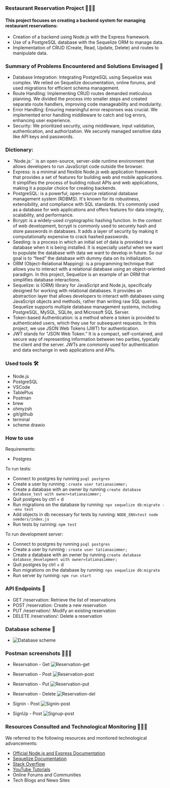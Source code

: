 ### Restaurant Reservation Project 👩🏻‍🍳

#### This project focuses on creating a backend system for managing restaurant reservations:

- Creation of a backend using Node.js with the Express framework.
- Use of a PostgreSQL database with the Sequelize ORM to manage data.
- Implementation of CRUD (Create, Read, Update, Delete) and routes to manipulate data.

### Summary of Problems Encountered and Solutions Envisaged 📝

- Database Integration: Integrating PostgreSQL using Sequelize was complex. We relied on Sequelize documentation, online forums, and used migrations for efficient schema management.
- Route Handling: Implementing CRUD routes demanded meticulous planning. We divided the process into smaller steps and created separate route handlers, improving code manageability and modularity.
- Error Handling: Ensuring meaningful error responses was crucial. We implemented error handling middleware to catch and log errors, enhancing user experience.
- Security: We prioritized security, using middleware, input validation, authentication, and authorization. We securely managed sensitive data like API keys and passwords.

### Dictionary: 
 - `Node.js:``  is an open-source, server-side runtime environment that allows developers to run JavaScript code outside the browser. 
 - Express: is a minimal and flexible Node.js web application framework that provides a set of features for building web and mobile applications. It simplifies the process of building robust APIs and web applications, making it a popular choice for creating backends.
 - PostgreSQL: is a powerful, open-source relational database management system (RDBMS). It's known for its robustness, extensibility, and compliance with SQL standards. It's commonly used as a database for web applications and offers features for data integrity, scalability, and performance.
 - Bcrypt: is a widely-used cryptographic hashing function. In the context of web development, bcrypt is commonly used to securely hash and store passwords in databases. It adds a layer of security by making it computationally expensive to crack hashed passwords.
 - Seeding: is a process in which an initial set of data is provided to a database when it is being installed. It is especially useful when we want to populate the database with data we want to develop in future. So our goal is to “feed” the database with dummy data on its initialization.
 - ORM (Object-Relational Mapping): is a programming technique that allows you to interact with a relational database using an object-oriented paradigm. In this project, Sequelize is an example of an ORM that simplifies database interactions.
- Sequelize: is (ORM) library for JavaScript and Node.js, specifically designed for working with relational databases. It provides an abstraction layer that allows developers to interact with databases using JavaScript objects and methods, rather than writing raw SQL queries. Sequelize supports multiple database management systems, including PostgreSQL, MySQL, SQLite, and Microsoft SQL Server.
- Token-based Authentication: is a method where a token is provided to authenticated users, which they use for subsequent requests. In this project, we use JSON Web Tokens (JWT) for authentication.
- JWT stands for "JSON Web Token." It is a compact, self-contained, and secure way of representing information between two parties, typically the client and the server. JWTs are commonly used for authentication and data exchange in web applications and APIs. 




### Used tools 🛠️

- Node.js
- PostgreSQL
- VSCode
- TablePlus
- Postman
- brew
- ohmyzsh
- git/github
- terminal
- scheme drawio

### How to use

Requirements:
 - Postgres

To run tests:
 - Connect to postgres by running `psql postgres`
 - Create a user by running : `create user tatianasimmer;`
 - Create a database with an owner by running `create database database_test with owner=tatianasimmer;`
 - Quit postgres by ctrl + d
 - Run migrations on the database by running: `npx sequelize db:migrate --env test`
 - Add objects in db necessary for tests by running: `NODE_ENV=test node seeders/index.js`
 - Run tests by running: `npm test`

To run development server:
 - Connect to postgres by running `psql postgres`
 - Create a user by running : `create user tatianasimmer;`
 - Create a database with an owner by running `create database database_development with owner=tatianasimmer;`
 - Quit postgres by ctrl + d
 - Run migrations on the database by running: `npx sequelize db:migrate`
 - Run server by running: `npm run start`

### API Endpoints 📲

- GET /reservation: Retrieve the list of reservations
- POST /reservation: Create a new reservation
- PUT /reservation/: Modify an existing reservation
- DELETE /reservation/: Delete a reservation

### Database scheme 🎯

- ![Database scheme](scheme.png?raw=true "Database scheme")

### Postman screenshots 👩🏻‍🚀

- Reservation - Get
  ![Reservation-get](reservation-get.png?raw=true "Reservation-get")
- Reservation - Post
  ![Reservation-post](reservation-post.png?raw=true "Reservation-post")
- Reservation - Put
  ![Reservation-put](reservation-put.png?raw=true "Reservation-put")
- Reservation - Delete
  ![Reservation-del](reservation-del.png?raw=true "Reservation-del")

- Signin - Post
  ![Signin-post](signin-post.png?raw=true "Signin-post")
- SignUp - Post
  ![Signup-post](signup-post.png?raw=true "Signup-post")

### Resources Consulted and Technological Monitoring 👩🏻‍💻

We referred to the following resources and monitored technological advancements:

- [Official Node.js and Express Documentation](https://nodejs.org/en/docs)
- [Sequelize Documentation](https://sequelize.org/)
- [Stack Overflow](https://stackoverflow.com/)
- [YouTube Tutorials](https://www.youtube.com/watch?v=tpso18ghda4&t=821s)
- Online Forums and Communities
- Tech Blogs and News Sites
